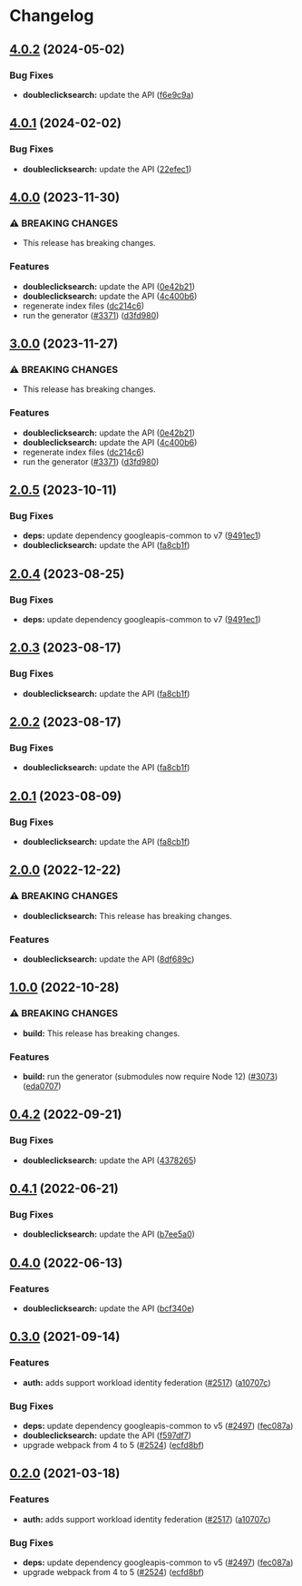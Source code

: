 # Changelog

## [4.0.2](https://github.com/googleapis/google-api-nodejs-client/compare/doubleclicksearch-v4.0.1...doubleclicksearch-v4.0.2) (2024-05-02)


### Bug Fixes

* **doubleclicksearch:** update the API ([f6e9c9a](https://github.com/googleapis/google-api-nodejs-client/commit/f6e9c9a07c6871be0b722532e09a1079fa2aa84d))

## [4.0.1](https://github.com/googleapis/google-api-nodejs-client/compare/doubleclicksearch-v4.0.0...doubleclicksearch-v4.0.1) (2024-02-02)


### Bug Fixes

* **doubleclicksearch:** update the API ([22efec1](https://github.com/googleapis/google-api-nodejs-client/commit/22efec1b0f37d5879436a6eac15711db29b00f29))

## [4.0.0](https://github.com/googleapis/google-api-nodejs-client/compare/doubleclicksearch-v3.0.0...doubleclicksearch-v4.0.0) (2023-11-30)


### ⚠ BREAKING CHANGES

* This release has breaking changes.

### Features

* **doubleclicksearch:** update the API ([0e42b21](https://github.com/googleapis/google-api-nodejs-client/commit/0e42b214dd6098c821357bcb8071a0d4a3f8cd39))
* **doubleclicksearch:** update the API ([4c400b6](https://github.com/googleapis/google-api-nodejs-client/commit/4c400b69964edcfe5035d38adae096d0799bf099))
* regenerate index files ([dc214c6](https://github.com/googleapis/google-api-nodejs-client/commit/dc214c6fc788530f9723840985ef901e725b4330))
* run the generator ([#3371](https://github.com/googleapis/google-api-nodejs-client/issues/3371)) ([d3fd980](https://github.com/googleapis/google-api-nodejs-client/commit/d3fd980907c318048c7ee471c38033cf529a3c04))

## [3.0.0](https://github.com/googleapis/google-api-nodejs-client/compare/doubleclicksearch-v2.0.5...doubleclicksearch-v3.0.0) (2023-11-27)


### ⚠ BREAKING CHANGES

* This release has breaking changes.

### Features

* **doubleclicksearch:** update the API ([0e42b21](https://github.com/googleapis/google-api-nodejs-client/commit/0e42b214dd6098c821357bcb8071a0d4a3f8cd39))
* **doubleclicksearch:** update the API ([4c400b6](https://github.com/googleapis/google-api-nodejs-client/commit/4c400b69964edcfe5035d38adae096d0799bf099))
* regenerate index files ([dc214c6](https://github.com/googleapis/google-api-nodejs-client/commit/dc214c6fc788530f9723840985ef901e725b4330))
* run the generator ([#3371](https://github.com/googleapis/google-api-nodejs-client/issues/3371)) ([d3fd980](https://github.com/googleapis/google-api-nodejs-client/commit/d3fd980907c318048c7ee471c38033cf529a3c04))

## [2.0.5](https://github.com/googleapis/google-api-nodejs-client/compare/doubleclicksearch-v2.0.4...doubleclicksearch-v2.0.5) (2023-10-11)


### Bug Fixes

* **deps:** update dependency googleapis-common to v7 ([9491ec1](https://github.com/googleapis/google-api-nodejs-client/commit/9491ec1cdc3c413e7d73edcfcd59cf5c28a7c855))
* **doubleclicksearch:** update the API ([fa8cb1f](https://github.com/googleapis/google-api-nodejs-client/commit/fa8cb1f4aaaef70b87381b2c5a4db1b3f629f833))

## [2.0.4](https://github.com/googleapis/google-api-nodejs-client/compare/doubleclicksearch-v2.0.3...doubleclicksearch-v2.0.4) (2023-08-25)


### Bug Fixes

* **deps:** update dependency googleapis-common to v7 ([9491ec1](https://github.com/googleapis/google-api-nodejs-client/commit/9491ec1cdc3c413e7d73edcfcd59cf5c28a7c855))

## [2.0.3](https://github.com/googleapis/google-api-nodejs-client/compare/doubleclicksearch-v2.0.2...doubleclicksearch-v2.0.3) (2023-08-17)


### Bug Fixes

* **doubleclicksearch:** update the API ([fa8cb1f](https://github.com/googleapis/google-api-nodejs-client/commit/fa8cb1f4aaaef70b87381b2c5a4db1b3f629f833))

## [2.0.2](https://github.com/googleapis/google-api-nodejs-client/compare/doubleclicksearch-v2.0.1...doubleclicksearch-v2.0.2) (2023-08-17)


### Bug Fixes

* **doubleclicksearch:** update the API ([fa8cb1f](https://github.com/googleapis/google-api-nodejs-client/commit/fa8cb1f4aaaef70b87381b2c5a4db1b3f629f833))

## [2.0.1](https://github.com/googleapis/google-api-nodejs-client/compare/doubleclicksearch-v2.0.0...doubleclicksearch-v2.0.1) (2023-08-09)


### Bug Fixes

* **doubleclicksearch:** update the API ([fa8cb1f](https://github.com/googleapis/google-api-nodejs-client/commit/fa8cb1f4aaaef70b87381b2c5a4db1b3f629f833))

## [2.0.0](https://github.com/googleapis/google-api-nodejs-client/compare/doubleclicksearch-v1.0.0...doubleclicksearch-v2.0.0) (2022-12-22)


### ⚠ BREAKING CHANGES

* **doubleclicksearch:** This release has breaking changes.

### Features

* **doubleclicksearch:** update the API ([8df689c](https://github.com/googleapis/google-api-nodejs-client/commit/8df689c853a1bade2b15a5639d4f512121c11a6d))

## [1.0.0](https://github.com/googleapis/google-api-nodejs-client/compare/doubleclicksearch-v0.4.2...doubleclicksearch-v1.0.0) (2022-10-28)


### ⚠ BREAKING CHANGES

* **build:** This release has breaking changes.

### Features

* **build:** run the generator (submodules now require Node 12) ([#3073](https://github.com/googleapis/google-api-nodejs-client/issues/3073)) ([eda0707](https://github.com/googleapis/google-api-nodejs-client/commit/eda07079dadab46a80b6f9ede618f4f43030169e))

## [0.4.2](https://github.com/googleapis/google-api-nodejs-client/compare/doubleclicksearch-v0.4.1...doubleclicksearch-v0.4.2) (2022-09-21)


### Bug Fixes

* **doubleclicksearch:** update the API ([4378265](https://github.com/googleapis/google-api-nodejs-client/commit/4378265c69f3aab5f3a4494cbece9b85592164f8))

## [0.4.1](https://github.com/googleapis/google-api-nodejs-client/compare/doubleclicksearch-v0.4.0...doubleclicksearch-v0.4.1) (2022-06-21)


### Bug Fixes

* **doubleclicksearch:** update the API ([b7ee5a0](https://github.com/googleapis/google-api-nodejs-client/commit/b7ee5a0d2630f53fed1f3a74d46fd95f596b2b66))

## [0.4.0](https://github.com/googleapis/google-api-nodejs-client/compare/doubleclicksearch-v0.3.0...doubleclicksearch-v0.4.0) (2022-06-13)


### Features

* **doubleclicksearch:** update the API ([bcf340e](https://github.com/googleapis/google-api-nodejs-client/commit/bcf340ea177473a05259043a535e2b8979a758d1))

## [0.3.0](https://www.github.com/googleapis/google-api-nodejs-client/compare/doubleclicksearch-v0.2.0...doubleclicksearch-v0.3.0) (2021-09-14)


### Features

* **auth:** adds support workload identity federation ([#2517](https://www.github.com/googleapis/google-api-nodejs-client/issues/2517)) ([a10707c](https://www.github.com/googleapis/google-api-nodejs-client/commit/a10707c477759e7c9ef6360a2fe800856fb600c1))


### Bug Fixes

* **deps:** update dependency googleapis-common to v5 ([#2497](https://www.github.com/googleapis/google-api-nodejs-client/issues/2497)) ([fec087a](https://www.github.com/googleapis/google-api-nodejs-client/commit/fec087abcf3d994dd41c3ffa0a0c12b1f9f09dae))
* **doubleclicksearch:** update the API ([f597df7](https://www.github.com/googleapis/google-api-nodejs-client/commit/f597df75b19c458a17169cba35b239c078c7546e))
* upgrade webpack from 4 to 5  ([#2524](https://www.github.com/googleapis/google-api-nodejs-client/issues/2524)) ([ecfd8bf](https://www.github.com/googleapis/google-api-nodejs-client/commit/ecfd8bfcd06e1beabff7ec9a8c4000222379eb8d))

## [0.2.0](https://www.github.com/googleapis/google-api-nodejs-client/compare/doubleclicksearch-v0.1.0...doubleclicksearch-v0.2.0) (2021-03-18)


### Features

* **auth:** adds support workload identity federation ([#2517](https://www.github.com/googleapis/google-api-nodejs-client/issues/2517)) ([a10707c](https://www.github.com/googleapis/google-api-nodejs-client/commit/a10707c477759e7c9ef6360a2fe800856fb600c1))


### Bug Fixes

* **deps:** update dependency googleapis-common to v5 ([#2497](https://www.github.com/googleapis/google-api-nodejs-client/issues/2497)) ([fec087a](https://www.github.com/googleapis/google-api-nodejs-client/commit/fec087abcf3d994dd41c3ffa0a0c12b1f9f09dae))
* upgrade webpack from 4 to 5  ([#2524](https://www.github.com/googleapis/google-api-nodejs-client/issues/2524)) ([ecfd8bf](https://www.github.com/googleapis/google-api-nodejs-client/commit/ecfd8bfcd06e1beabff7ec9a8c4000222379eb8d))

